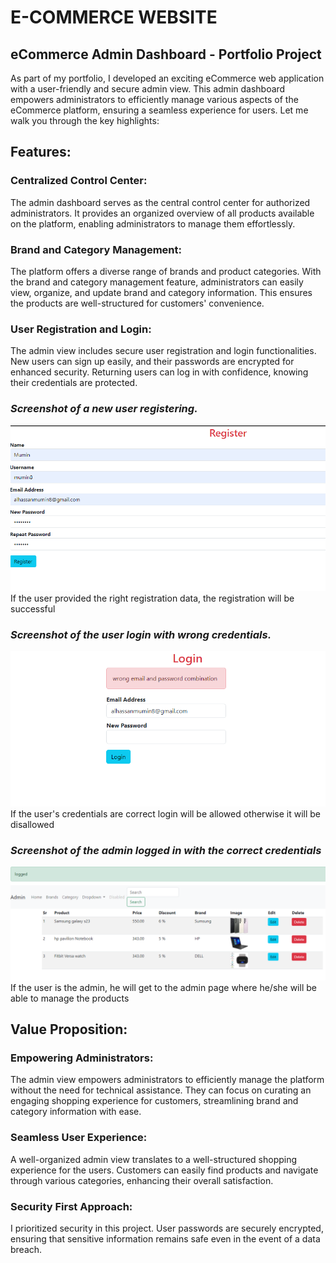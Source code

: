 # E-COMMERCE WEBSITE 


## eCommerce Admin Dashboard - Portfolio Project

As part of my portfolio, I developed an exciting eCommerce web application with a user-friendly and secure admin view. This admin dashboard empowers administrators to efficiently manage various aspects of the eCommerce platform, ensuring a seamless experience for users. Let me walk you through the key highlights:

##  Features:

### Centralized Control Center:
The admin dashboard serves as the central control center for authorized administrators. It provides an organized overview of all products available on the platform, enabling administrators to manage them effortlessly.

### Brand and Category Management:
The platform offers a diverse range of brands and product categories. With the brand and category management feature, administrators can easily view, organize, and update brand and category information. This ensures the products are well-structured for customers' convenience.

### User Registration and Login:
The admin view includes secure user registration and login functionalities. New users can sign up easily, and their passwords are encrypted for enhanced security. Returning users can log in with confidence, knowing their credentials are protected.

### *Screenshot of a new user registering.*
![User Register](https://github.com/Mumin8/e-commerce-website-python/blob/main/screenshots/register.PNG)
If the user provided the right registration data, the registration will be successful

### *Screenshot of the user login with wrong credentials.*
![User Login](https://github.com/Mumin8/e-commerce-website-python/blob/main/screenshots/wrong_login.PNG)
If the user's credentials are correct login will be allowed otherwise it will be disallowed

### *Screenshot of the admin logged in with the correct credentials*
![Admin Dashboard](https://github.com/Mumin8/e-commerce-website-python/blob/main/screenshots/admin_page.PNG)
If the user is the admin, he will get to the admin page where he/she will be able to manage the products

## Value Proposition:

### Empowering Administrators:
The admin view empowers administrators to efficiently manage the platform without the need for technical assistance. They can focus on curating an engaging shopping experience for customers, streamlining brand and category information with ease.

### Seamless User Experience:
A well-organized admin view translates to a well-structured shopping experience for the users. Customers can easily find products and navigate through various categories, enhancing their overall satisfaction.

### Security First Approach:
I prioritized security in this project. User passwords are securely encrypted, ensuring that sensitive information remains safe even in the event of a data breach.

### 
